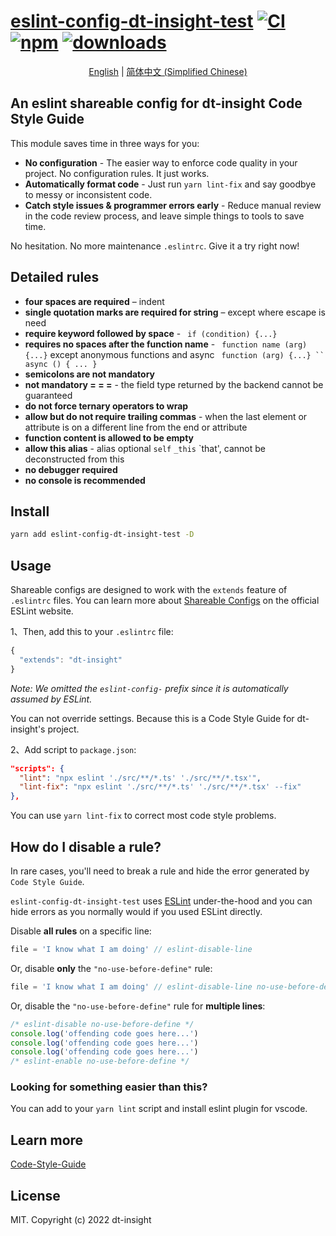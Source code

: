 # [eslint-config-dt-insight-test]([homepage-url]) [![CI][ci-image]][ci-url] [![npm][npm-image]][npm-url] [![downloads][downloads-image]][downloads-url]

[ci-image]: https://github.com/liuxy0551/eslint-config-dt-insight-test/actions/workflows/CI.yml/badge.svg?branch=master
[ci-url]: https://github.com/liuxy0551/eslint-config-dt-insight-test/actions/workflows/CI.yml
[npm-image]: https://img.shields.io/npm/v/eslint-config-dt-insight-test.svg
[npm-url]: https://npmjs.org/package/eslint-config-dt-insight-test
[downloads-image]: https://img.shields.io/npm/dm/eslint-config-dt-insight-test.svg
[downloads-url]: https://npmjs.org/package/eslint-config-dt-insight-test
[homepage-url]: https://github.com/liuxy0551/eslint-config-dt-insight-test

<p align="center">
  <a href="./README.md">English</a> | 
  <a href="./README_CN.md">简体中文 (Simplified Chinese)</a> 
</p>

## An eslint shareable config for dt-insight Code Style Guide

This module saves time in three ways for you:

- **No configuration** - The easier way to enforce code quality in your
  project. No configuration rules. It just works.
- **Automatically format code** - Just run `yarn lint-fix` and say goodbye to
  messy or inconsistent code.
- **Catch style issues & programmer errors early** - Reduce manual review in the code review process, and leave simple things to tools to save time.

No hesitation. No more maintenance `.eslintrc`. Give it a try right now!

## Detailed rules
- **four spaces are required** – indent
- **single quotation marks are required for string** – except where escape is need
- **require keyword followed by space** - ` if (condition) {...}`
- **requires no spaces after the function name** - ` function name (arg) {...}` except anonymous functions and async ` function (arg) {...} `` async () { ... }`
- **semicolons are not mandatory**
- **not mandatory = = =** - the field type returned by the backend cannot be guaranteed
- **do not force ternary operators to wrap**
- **allow but do not require trailing commas** - when the last element or attribute is on a different line from the end or attribute
- **function content is allowed to be empty**
- **allow this alias** - alias optional `self` `_this` `that', cannot be deconstructed from this
- **no debugger required**
- **no console is recommended**

## Install

``` bash
yarn add eslint-config-dt-insight-test -D
```

## Usage

Shareable configs are designed to work with the `extends` feature of `.eslintrc` files.
You can learn more about
[Shareable Configs](http://eslint.org/docs/developer-guide/shareable-configs) on the
official ESLint website.

1、Then, add this to your `.eslintrc` file:

``` js
{
  "extends": "dt-insight"
}
```

*Note: We omitted the `eslint-config-` prefix since it is automatically assumed by ESLint.*

You can not override settings. Because this is a Code Style Guide for dt-insight's project.

2、Add script to `package.json`:

``` json
"scripts": {
  "lint": "npx eslint './src/**/*.ts' './src/**/*.tsx'",
  "lint-fix": "npx eslint './src/**/*.ts' './src/**/*.tsx' --fix"
},
```

You can use `yarn lint-fix` to correct most code style problems.

## How do I disable a rule?

In rare cases, you'll need to break a rule and hide the error generated by `Code Style Guide`.

`eslint-config-dt-insight-test` uses [ESLint](http://eslint.org/) under-the-hood and
you can hide errors as you normally would if you used ESLint directly.

Disable **all rules** on a specific line:

```js
file = 'I know what I am doing' // eslint-disable-line
```

Or, disable **only** the `"no-use-before-define"` rule:

```js
file = 'I know what I am doing' // eslint-disable-line no-use-before-define
```

Or, disable the `"no-use-before-define"` rule for **multiple lines**:

```js
/* eslint-disable no-use-before-define */
console.log('offending code goes here...')
console.log('offending code goes here...')
console.log('offending code goes here...')
/* eslint-enable no-use-before-define */
```

### Looking for something easier than this?

You can add to your `yarn lint` script and install eslint plugin for vscode.


## Learn more

[Code-Style-Guide](https://github.com/liuxy0551/Code-Style-Guide)

## License

MIT. Copyright (c) 2022 dt-insight
